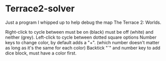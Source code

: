 # Terrace2-solver
Just a program I whipped up to help debug the map The Terrace 2: Worlds.

Right-click to cycle between must be on (black) must be off (white) and neither (grey).
Left-click to cycle between dotted square options
Number keys to change color, by default adds a "+". (which number doesn't matter as long as it's the same for each color)
Backtick "`" and number key to add dice block, must have a color first.
